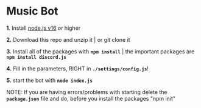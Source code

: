 # Music Bot

**1**. Install [node.js v16](https://nodejs.org/en/) or higher

**2.** Download this repo and unzip it | or git clone it

**3.** Install all of the packages with **`npm install`** | the important packages are **`npm install discord.js`**

**4.** Fill in the parameters, RIGHT in **`./settings/config.js`**!


**5.** start the bot with **`node index.js`**

NOTE:
If you are having errors/problems with starting delete the **`package.json`** file and do, before you install the packages "npm init"
